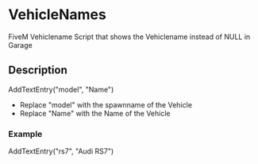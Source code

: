 # VehicleNames
FiveM Vehiclename Script that shows the Vehiclename instead of NULL in Garage

## Description
AddTextEntry("model", "Name")

* Replace "model" with the spawnname of the Vehicle
* Replace "Name" with the Name of the Vehicle

### Example
AddTextEntry("rs7", "Audi RS7")
